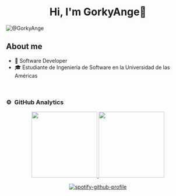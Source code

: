 <div align="center">
<h1 align="center">Hi, I'm GorkyAnge👋</h1>
</div>

![@GorkyAnge](https://github.com/user-attachments/assets/1b96036a-fb1b-4d73-9cd7-74fba29c0ce1)


## About me

- 📲 Software Developer 
- 🎓 Estudiante de Ingeniería de Software en la Universidad de las Américas

<br>

### ⚙️ &nbsp;GitHub Analytics

<p align="center">
<a href="https://github.com/GorkyAnge">
  <img height="180em" src="https://github-readme-stats-eight-theta.vercel.app/api?username=GorkyAnge&show_icons=true&theme=algolia&include_all_commits=true&count_private=true"/>
  <img height="180em" src="https://github-readme-stats-eight-theta.vercel.app/api/top-langs/?username=GorkyAnge&layout=compact&langs_count=8&theme=algolia"/>
</a>
</p>

<div align="center">
  
[![spotify-github-profile](https://spotify-github-profile.kittinanx.com/api/view?uid=vcoxjb1hn0y5hnn64wnzvit1u&cover_image=true&theme=default&show_offline=false&background_color=121212&interchange=false)](https://github.com/kittinan/spotify-github-profile)

</div>
